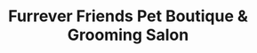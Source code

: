 ---
title: "Furrever Friends Pet Boutique & Grooming Salon"
url: /liverpool/furrever-friends-pet-boutique-und-grooming-salon/
shop: Tiersalon
---